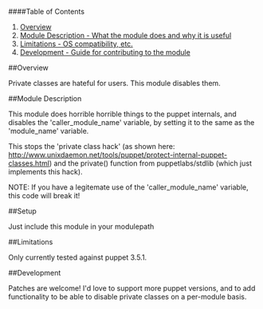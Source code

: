 ####Table of Contents

1. [Overview](#overview)
2. [Module Description - What the module does and why it is useful](#module-description)
3. [Limitations - OS compatibility, etc.](#limitations)
4. [Development - Guide for contributing to the module](#development)

##Overview

Private classes are hateful for users. This module disables them.

##Module Description

This module does horrible horrible things to the puppet internals, and disables the 'caller_module_name'
variable, by setting it to the same as the 'module_name' variable.

This stops the 'private class hack' (as shown here: http://www.unixdaemon.net/tools/puppet/protect-internal-puppet-classes.html)
and the private() function from puppetlabs/stdlib (which just implements this hack).

NOTE: If you have a legitemate use of the 'caller_module_name' variable, this code will break it!

##Setup

Just include this module in your modulepath

##Limitations

Only currently tested against puppet 3.5.1.

##Development

Patches are welcome! I'd love to support more puppet versions, and to add functionality to be able
to disable private classes on a per-module basis.



